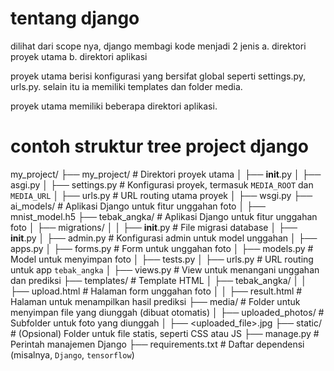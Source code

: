 # tentang django
dilihat dari scope nya, django membagi kode menjadi 2 jenis
a. direktori proyek utama
b. direktori aplikasi

proyek utama berisi konfigurasi yang bersifat global seperti settings.py, urls.py.
selain itu ia memiliki templates dan folder media.

proyek utama memiliki beberapa direktori aplikasi.

# contoh struktur tree project django
my_project/
├── my_project/                # Direktori proyek utama
│   ├── __init__.py
│   ├── asgi.py
│   ├── settings.py            # Konfigurasi proyek, termasuk `MEDIA_ROOT` dan `MEDIA_URL`
│   ├── urls.py                # URL routing utama proyek
│   ├── wsgi.py
├── ai_models/            # Aplikasi Django untuk fitur unggahan foto
│   ├── mnist_model.h5
├── tebak_angka/            # Aplikasi Django untuk fitur unggahan foto
│   ├── migrations/
│   │   ├── __init__.py        # File migrasi database
│   ├── __init__.py
│   ├── admin.py               # Konfigurasi admin untuk model unggahan
│   ├── apps.py
│   ├── forms.py               # Form untuk unggahan foto
│   ├── models.py              # Model untuk menyimpan foto
│   ├── tests.py
│   ├── urls.py                # URL routing untuk app `tebak_angka`
│   ├── views.py               # View untuk menangani unggahan dan prediksi
├── templates/                 # Template HTML
│   ├── tebak_angka/
│   │   ├── upload.html        # Halaman form unggahan foto
│   │   ├── result.html        # Halaman untuk menampilkan hasil prediksi
├── media/                     # Folder untuk menyimpan file yang diunggah (dibuat otomatis)
│   ├── uploaded_photos/       # Subfolder untuk foto yang diunggah
│       ├── <uploaded_file>.jpg
├── static/                    # (Opsional) Folder untuk file statis, seperti CSS atau JS
├── manage.py                  # Perintah manajemen Django
├── requirements.txt           # Daftar dependensi (misalnya, `Django`, `tensorflow`)